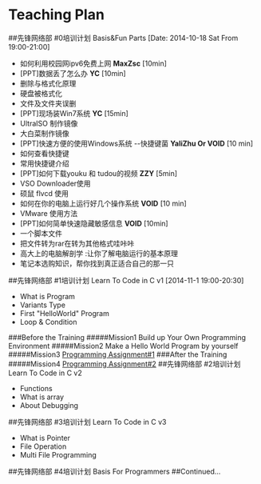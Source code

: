 Teaching Plan
====
##先锋网络部 #0培训计划  Basis&Fun Parts [Date: 2014-10-18 Sat From 19:00-21:00]
- 如何利用校园网ipv6免费上网   __MaxZsc__ [10min]
- [PPT]数据丢了怎么办    __YC__ [10min]
 - 删除与格式化原理 
 - 硬盘被格式化
 - 文件及文件夹误删
- [PPT]现场装Win7系统    __YC__ [15min]
 - UltraISO 制作镜像
 - 大白菜制作镜像
- [PPT]快速方便的使用Windows系统 --快捷键菌  __YaliZhu Or VOID__ [10 min]
 - 如何查看快捷键
 - 常用快捷键介绍
- [PPT]如何下载youku 和 tudou的视频  __ZZY__ [5min]
 - VSO Downloader使用
 - 硕鼠 flvcd 使用
- 如何在你的电脑上运行好几个操作系统    __VOID__ [10 min]
 - VMware 使用方法
- [PPT]如何简单快速隐藏敏感信息      __VOID__ [10min]
 - 一个脚本文件
 - 把文件转为rar在转为其他格式哇咔咔
- 高大上的电脑解剖学 :让你了解电脑运行的基本原理
- 笔记本选购知识，帮你找到真正适合自己的那一只

##先锋网络部 #1培训计划   Learn To Code in C v1 [2014-11-1  19:00-20:30]
- What is Program
- Variants Type
- First "HelloWorld" Program 
- Loop & Condition

###Before the Training
#####Mission1  Build up Your Own Programming Environment
#####Mission2 Make a Hello World Program by yourself
#####Mission3 [Programming Assignment#1](https://github.com/VOID001/NEUP-Net-Depart/blob/master/PA%231.md)
###After the Training
#####Mission4 [Programming Assignment#2](https://github.com/VOID001/NEUP-Net_Depart/blob/master/PA%232.md)
##先锋网络部 #2培训计划   Learn To Code in C v2
- Functions
- What is array
- About Debugging

##先锋网络部 #3培训计划   Learn To Code in C v3
- What is Pointer
- File Operation
- Multi File Programming

##先锋网络部 #4培训计划   Basis For Programmers
##Continued...
